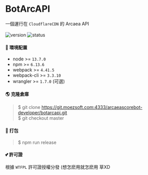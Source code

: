 # BotArcAPI

一個運行在 `CloudflareCDN` 的 Arcaea API <br><br>
![version](https://img.shields.io/static/v1?label=version&message=0.0.1&color=green&style=flat-square) ![status](https://img.shields.io/static/v1?label=build&message=failing&color=red&style=flat-square)


#### 🤔 環境配置
- node >= `13.7.0`
- npm >= `6.13.6`
- webpack >= `4.41.5`
- webpack-cli >= `3.3.10`
- wrangler >= `1.7.0` (可選)


#### 🌎 克隆倉庫
> $ git clone https://git.moezsoft.com:4333/arcaeascorebot-developer/botarcapi.git  
> $ git checkout master


#### 🎉 打包
> $ npm run release


#### 💕 許可證
根據 `WTFPL` 許可證授權分發 (想怎麽用就怎麽用 草XD

